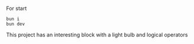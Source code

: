 For start
```
bun i
bun dev
```
This project has an interesting block with a light bulb and logical operators

